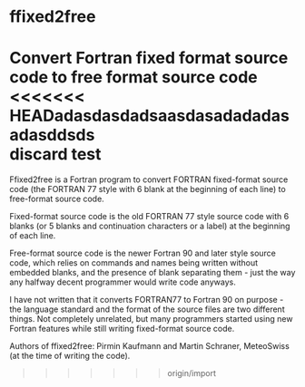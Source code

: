 # ffixed2free
Convert Fortran fixed format source code to free format source code
<<<<<<< HEADadasdasdadsaasdasadadadasadasddsds   
discard test
=======

Ffixed2free is a Fortran program to convert FORTRAN fixed-format source code
(the FORTRAN 77 style with 6 blank at the beginning of each line) to free-format
source code.

Fixed-format source code is the old FORTRAN 77 style source code with 6 blanks
(or 5 blanks and continuation characters or a label) at the beginning of each
line.

Free-format source code is the newer Fortran 90 and later style source code,
which relies on commands and names being written without embedded blanks, and
the presence of blank separating them - just the way any halfway decent
programmer would write code anyways.

I have not written that it converts FORTRAN77 to Fortran 90 on purpose - the
language standard and the format of the source files are two different
things. Not completely unrelated, but many programmers started using new Fortran
features while still writing fixed-format source code.

Authors of ffixed2free: Pirmin Kaufmann and Martin Schraner, MeteoSwiss (at the
time of writing the code).
>>>>>>> origin/import
